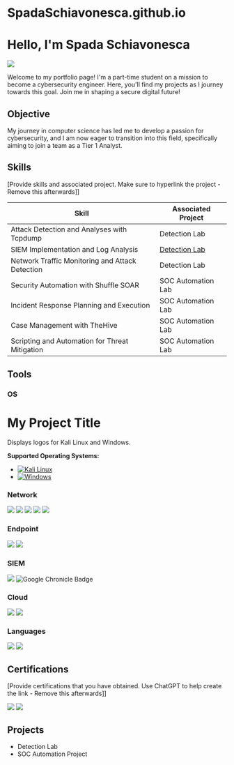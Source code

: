 # SpadaSchiavonesca.github.io
# Hello, I'm Spada Schiavonesca
<a href="https://linkedin.com"><img src="https://img.shields.io/badge/-LinkedIn-0A66C2?&style=for-the-badge&logo=linkedin&logoColor=white" /></a>

Welcome to my portfolio page! I'm a part-time student on a mission to become a cybersecurity engineer. Here, you'll find my projects as I journey towards this goal. Join me in shaping a secure digital future!

## Objective

My journey in computer science has led me to develop a passion for cybersecurity, and I am now eager to transition into this field, specifically aiming to join a team as a Tier 1 Analyst.

## Skills
[Provide skills and associated project. Make sure to hyperlink the project - Remove this afterwards]]

| Skill                                         | Associated Project         |
|-----------------------------------------------|----------------------------|
| Attack Detection and Analyses with Tcpdump    | Detection Lab|
| SIEM Implementation and Log Analysis          | <a href="https://github.com/SpadaSchiavonesca/Elastic-SIEM-Lab/blob/1a3d3bee103081f47118506571e6b286b8e1bb92/README.md">Detection Lab</a>|
| Network Traffic Monitoring and Attack Detection | Detection Lab|
| Security Automation with Shuffle SOAR         | SOC Automation Lab|
| Incident Response Planning and Execution      | SOC Automation Lab|
| Case Management with TheHive                  | SOC Automation Lab|
| Scripting and Automation for Threat Mitigation | SOC Automation Lab|

## Tools

### OS
# My Project Title

Displays logos for Kali Linux and Windows.

**Supported Operating Systems:**

* [![Kali Linux](https://img.shields.io/badge/Kali_Linux-557C94?style=for-the-badge&logo=kali-linux&logoColor=white)](https://www.kali.org/)
* [![Windows](https://img.shields.io/badge/Windows-0078D6?style=for-the-badge&logo=windows&logoColor=white)](https://www.microsoft.com/en-us/windows/)


### Network
<div>
    <img src="https://img.shields.io/badge/-tcpdump-C70039?&style=for-the-badge&logo=tcpdump&logoColor=white" />
    <img src="https://img.shields.io/badge/-Wireshark-1679A7?&style=for-the-badge&logo=Wireshark&logoColor=white" />
    <img src="https://img.shields.io/badge/-Suricata-EF3B2D?&style=for-the-badge&logo=Suricata&logoColor=white" />
    <img src="https://img.shields.io/badge/-Zeek-777BB4?&style=for-the-badge&logo=Zeek&logoColor=white" />
    <img src="https://img.shields.io/badge/Metaspoloit-2596CD?style=for-the-badge&logo=metasploit&logoColor=white" />
</div>

### Endpoint
<div>
    <img src="https://img.shields.io/badge/-Microsoft_Defender_for_Endpoint-5E5E5E?&style=for-the-badge&logo=Microsoft&logoColor=white" />
    <img src="https://img.shields.io/badge/-Velociraptor-4B275F?&style=for-the-badge&logo=Velociraptor&logoColor=white" />
</div>

### SIEM
<div>
    <img src="https://img.shields.io/badge/-Splunk-000000?&style=for-the-badge&logo=Splunk&logoColor=white" />
    <img src="https://img.shields.io/badge/Google_Chronicle-4285F4?style=for-the-badge&logo=google-chronicle&logoColor=white" alt="Google Chronicle Badge" />
</div>

### Cloud    
<div>
     <img src="https://img.shields.io/badge/Oracle-F80000?style=for-the-badge&logo=oracle&logoColor=white" />
     <img src="https://img.shields.io/badge/Google_Cloud-4285F4?style=for-the-badge&logo=google-cloud&logoColor=white" /> 
    </div>
    
### Languages    
<div>
     <img src="https://img.shields.io/badge/Python-3776AB?style=for-the-badge&logo=python&logoColor=white" />
    <img src="https://img.shields.io/badge/SQL-Structured%20Query%20Language-orange?style=for-the-badge&logo=electron&logoColor=white" />
    </div>
    

## Certifications
[Provide certifications that you have obtained. Use ChatGPT to help create the link - Remove this afterwards]]
<div>
<img src="https://img.shields.io/badge/-Coursera-0056D2?style=for-the-badge&logo=Coursera&logoColor=white" />
<img src="https://img.shields.io/badge/-ICS2%20CC-468145?&style=for-the-badge&logo=ICS2&logoColor=white" />
</div>

## Projects
- Detection Lab
- SOC Automation Project
